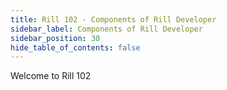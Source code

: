 ```yaml
---
title: Rill 102 - Components of Rill Developer
sidebar_label: Components of Rill Developer
sidebar_position: 30
hide_table_of_contents: false
---
```


Welcome to Rill 102